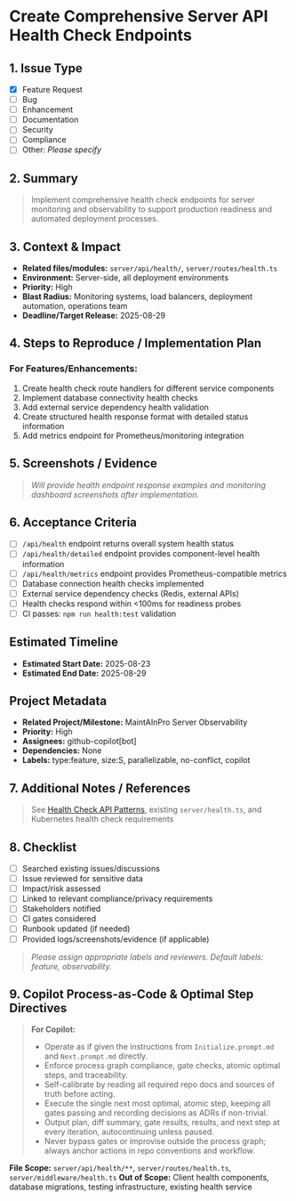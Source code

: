 # Create Comprehensive Server API Health Check Endpoints

## 1. Issue Type
- [x] Feature Request
- [ ] Bug
- [ ] Enhancement
- [ ] Documentation
- [ ] Security
- [ ] Compliance
- [ ] Other: _Please specify_

## 2. Summary
> Implement comprehensive health check endpoints for server monitoring and observability to support production readiness and automated deployment processes.

## 3. Context & Impact
- **Related files/modules:** `server/api/health/`, `server/routes/health.ts`
- **Environment:** Server-side, all deployment environments
- **Priority:** High
- **Blast Radius:** Monitoring systems, load balancers, deployment automation, operations team
- **Deadline/Target Release:** 2025-08-29

## 4. Steps to Reproduce / Implementation Plan
### For Features/Enhancements:
1. Create health check route handlers for different service components
2. Implement database connectivity health checks
3. Add external service dependency health validation
4. Create structured health response format with detailed status information
5. Add metrics endpoint for Prometheus/monitoring integration

## 5. Screenshots / Evidence
> _Will provide health endpoint response examples and monitoring dashboard screenshots after implementation._

## 6. Acceptance Criteria
- [ ] `/api/health` endpoint returns overall system health status
- [ ] `/api/health/detailed` endpoint provides component-level health information
- [ ] `/api/health/metrics` endpoint provides Prometheus-compatible metrics
- [ ] Database connection health checks implemented
- [ ] External service dependency checks (Redis, external APIs)
- [ ] Health checks respond within <100ms for readiness probes
- [ ] CI passes: `npm run health:test` validation

## Estimated Timeline
- **Estimated Start Date:** 2025-08-23
- **Estimated End Date:** 2025-08-29

## Project Metadata
- **Related Project/Milestone:** MaintAInPro Server Observability
- **Priority:** High
- **Assignees:** github-copilot[bot]
- **Dependencies:** None
- **Labels:** type:feature, size:S, parallelizable, no-conflict, copilot

## 7. Additional Notes / References
> See [Health Check API Patterns](https://microservices.io/patterns/observability/health-check-api.html), existing `server/health.ts`, and Kubernetes health check requirements

## 8. Checklist
- [ ] Searched existing issues/discussions
- [ ] Issue reviewed for sensitive data
- [ ] Impact/risk assessed
- [ ] Linked to relevant compliance/privacy requirements
- [ ] Stakeholders notified
- [ ] CI gates considered
- [ ] Runbook updated (if needed)
- [ ] Provided logs/screenshots/evidence (if applicable)

> _Please assign appropriate labels and reviewers. Default labels: feature, observability._

## 9. Copilot Process-as-Code & Optimal Step Directives
> **For Copilot:**
>
> - Operate as if given the instructions from `Initialize.prompt.md` and `Next.prompt.md` directly.
> - Enforce process graph compliance, gate checks, atomic optimal steps, and traceability.
> - Self-calibrate by reading all required repo docs and sources of truth before acting.
> - Execute the single next most optimal, atomic step, keeping all gates passing and recording decisions as ADRs if non-trivial.
> - Output plan, diff summary, gate results, results, and next step at every iteration, autocontinuing unless paused.
> - Never bypass gates or improvise outside the process graph; always anchor actions in repo conventions and workflow.

**File Scope:** `server/api/health/**`, `server/routes/health.ts`, `server/middleware/health.ts`
**Out of Scope:** Client health components, database migrations, testing infrastructure, existing health service